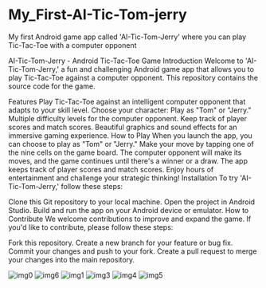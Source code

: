 # My_First-AI-Tic-Tom-jerry
My first Android game app called 'AI-Tic-Tom-Jerry' where you can play Tic-Tac-Toe with a computer opponent

AI-Tic-Tom-Jerry - Android Tic-Tac-Toe Game
Introduction
Welcome to 'AI-Tic-Tom-Jerry,' a fun and challenging Android game app that allows you to play Tic-Tac-Toe against a computer opponent. This repository contains the source code for the game.

Features
Play Tic-Tac-Toe against an intelligent computer opponent that adapts to your skill level.
Choose your character: Play as "Tom" or "Jerry."
Multiple difficulty levels for the computer opponent.
Keep track of player scores and match scores.
Beautiful graphics and sound effects for an immersive gaming experience.
How to Play
When you launch the app, you can choose to play as "Tom" or "Jerry."
Make your move by tapping one of the nine cells on the game board.
The computer opponent will make its moves, and the game continues until there's a winner or a draw.
The app keeps track of player scores and match scores.
Enjoy hours of entertainment and challenge your strategic thinking!
Installation
To try 'AI-Tic-Tom-Jerry,' follow these steps:

Clone this Git repository to your local machine.
Open the project in Android Studio.
Build and run the app on your Android device or emulator.
How to Contribute
We welcome contributions to improve and expand the game. If you'd like to contribute, please follow these steps:

Fork this repository.
Create a new branch for your feature or bug fix.
Commit your changes and push to your fork.
Create a pull request to merge your changes into the main repository.



![img0](https://github.com/Noor-ulain555/My_First-AI-Tic-Tom-jerry/assets/145388440/110d4e7f-d26a-4856-a7d7-48550915c006)
![img6](https://github.com/Noor-ulain555/My_First-AI-Tic-Tom-jerry/assets/145388440/f800f1b0-fb67-4885-b5e7-4487f2cbed7b)
![img1](https://github.com/Noor-ulain555/My_First-AI-Tic-Tom-jerry/assets/145388440/00a3ccab-fced-4891-8220-a39df0c2705b)
![img3](https://github.com/Noor-ulain555/My_First-AI-Tic-Tom-jerry/assets/145388440/169e4379-bce2-4c30-9d1e-ddb1911148c9)
![img4](https://github.com/Noor-ulain555/My_First-AI-Tic-Tom-jerry/assets/145388440/f6bfe88f-1536-42c4-a565-4d48a3a4c883)
![img5](https://github.com/Noor-ulain555/My_First-AI-Tic-Tom-jerry/assets/145388440/f87b04ef-0d20-491e-9161-6fa2e9e5843a)
